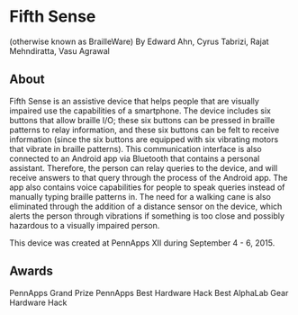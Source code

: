 # Fifth Sense

(otherwise known as BrailleWare)
By Edward Ahn, Cyrus Tabrizi, Rajat Mehndiratta, Vasu Agrawal

## About

Fifth Sense is an assistive device that helps people that are visually impaired use the capabilities of a smartphone. The device includes six buttons that allow braille I/O; these six buttons can be pressed in braille patterns to relay information, and these six buttons can be felt to receive information (since the six buttons are equipped with six vibrating motors that vibrate in braille patterns). This communication interface is also connected to an Android app via Bluetooth that contains a personal assistant. Therefore, the person can relay queries to the device, and will receive answers to that query through the process of the Android app. The app also contains voice capabilities for people to speak queries instead of manually typing braille patterns in. The need for a walking cane is also eliminated through the addition of a distance sensor on the device, which alerts the person through vibrations if something is too close and possibly hazardous to a visually impaired person.

This device was created at PennApps XII during September 4 - 6, 2015.

## Awards

PennApps Grand Prize
PennApps Best Hardware Hack
Best AlphaLab Gear Hardware Hack

